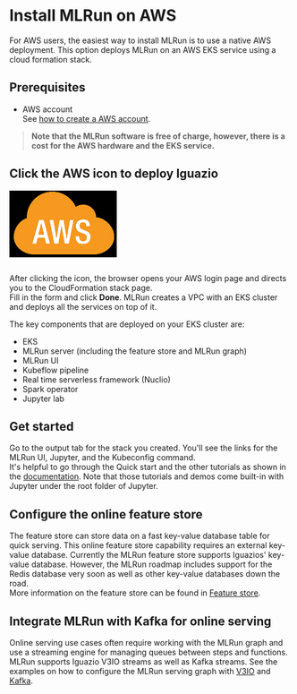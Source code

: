 # Install MLRun on AWS
For AWS users, the easiest way to install MLRun is to use a native AWS deployment. This option deploys MLRun on an AWS EKS service using a cloud formation stack.

## Prerequisites
- AWS account <br>
  See [how to create a AWS account](https://aws.amazon.com/premiumsupport/knowledge-center/create-and-activate-aws-account/).


> **Note that the MLRun software is free of charge, however, there is a cost for the AWS hardware and the EKS service.**


## Click the AWS icon to deploy Iguazio
<a href="https://us-east-1.console.aws.amazon.com/cloudformation/home?region=us-east-1#/stacks/quickcreate?templateUrl=https%3A%2F%2Fmlrun-kit-alexp.s3.us-east-2.amazonaws.com%2Fquickstart-amazon-eks%2Ftemplates%2Figuazio-mlrun-kit-entrypoint-new-vpc.template.yaml&stackName=MLrun-community%20&param_AdditionalEKSAdminUserArn=&param_AvailabilityZones%5B%5D=&param_ClusterDomain=&param_DeployMLRunKit=true&param_EKSClusterName=&param_KeyPairName=&param_MLrunKitVersion=&param_NodeInstanceFamily=Standard&param_NodeInstanceType=m5.2xlarge&param_NumberOfAZs=3&param_NumberOfNodes=3&param_ProvisionBastionHost=Disabled&param_RegistryDomainName=index.docker.io&param_RegistryEmail=&param_RegistrySuffix=%2Fv1%2F&param_RegistryUsername=&param_RemoteAccessCIDR="><img src="../_static/images/aws-icon.png"></img></a>


After clicking the icon, the browser opens your AWS login page and directs you to the CloudFormation stack page. <br>
Fill in the form and click **Done**. MLRun creates a VPC with an EKS cluster and deploys all the services on top of it. <br>

The key components that are deployed on your EKS cluster are:
* EKS 
* MLRun server (including the feature store and MLRun graph)
* MLRun UI
* Kubeflow pipeline
* Real time serverless framework (Nuclio)
* Spark operator
* Jupyter lab

## Get started
Go to the output tab for the stack you created. You'll see the links for the MLRun UI, Jupyter, and the Kubeconfig command. <br>
It's helpful to go through the Quick start and the other tutorials as shown in the [documentation](../tutorial/index.html). Note that those tutorials and demos come 
built-in with Jupyter under the root folder of Jupyter.

## Configure the online feature store
The feature store can store data on a fast key-value database table for quick serving. This online feature store capability requires an external key-value database. 
Currently the MLRun feature store supports Iguazios' key-value database.
However, the MLRun roadmap includes support for the Redis database very soon as well as other key-value databases down the road. <br>
More information on the feature store can be found in [Feature store](../feature-store/feature-store.html).
    
## Integrate MLRun with Kafka for online serving   
Online serving use cases often require working with the MLRun graph and use a streaming engine for managing queues between steps and functions. 
MLRun supports Iguazio V3IO streams as well as Kafka streams. 
See the examples on how to configure the MLRun serving graph with [V3IO](serving/model-serving-get-started.html#v3io-stream-example) and [Kafka](../serving/model-serving-get-started.html#kafka-stream-example).
    

    
